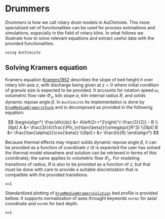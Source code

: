 # Drummers

*Drummers* is how we call rotary drum models in AuChimiste. This more specialized set of functionalities can be used for process estimations and simulations, especially in the field of rotary kilns. In what follows we illustrate how to solve relevant equations and extract useful data with the provided functionalities.

```@setup getting-started-1
using AuChimiste
```

## Solving Kramers equation

Kramers equation [Kramers1952](@cite) describes the slope of bed height $h$ over rotary kiln axis $z$, with discharge being given at $z=0$ where initial condition of granule size is expected to be provided. It accounts for rotation speed $\omega$, volumetric flow rate $\Phi_v$, kiln slope $\alpha$, kiln internal radius $R$, and solids dynamic repose angle $\beta$. In `Auchimiste` its implementation is done by [`DrumMediumKramersChunk`](@ref) and is decomposed as provided in the following equation:

$$
\begin{align*}
\frac{dh}{dz} &= A\left(2r-r^2\right)^{-\frac{3}{2}} - B
\\[6pt]
A &= \frac{3}{4}\frac{\Phi_{v}\tan{\beta}}{\omega\pi{}R^3}
\\[6pt]
B &= \frac{\tan{\alpha}}{\cos{\beta}}
\\[6pt]
r &= \frac{h}{R}
\end{align*}
$$

Because thermal effects may impact solids dynamic repose angle $\beta$, it can be provided as a function of coordinate $z$ (it is expected the user has solved the thermal model elsewhere and solution can be retrieved in terms of this coordinate); the same applies to volumetric flow $\Phi_v$. For modeling transitions of radius, $R$ is also to be provided as a function of $z$, but that must be done with care to provide a suitable discretization that is compatible with the provided transitions.

```@example getting-started-1
x=1
```

Standardized plotting of [`DrumMediumKramersSolution`](@ref) bed profile is provided bellow. It supports normalization of axes throught keywords `normz` for axial coordinate and `normh` for bed depth.

```@example getting-started-1
x=1
```